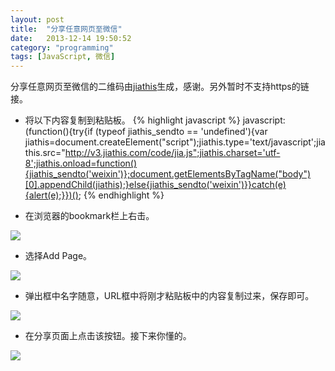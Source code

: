 ```yaml
---
layout: post
title:  "分享任意网页至微信"
date:   2013-12-14 19:50:52
category: "programming"
tags: [JavaScript, 微信]
---
```


分享任意网页至微信的二维码由<a href="http://jiathis.com" target="_blank">jiathis</a>生成，感谢。另外暂时不支持https的链接。

* 将以下内容复制到粘贴板。
{% highlight javascript %}
javascript:(function(){try{if (typeof jiathis_sendto == 'undefined'){var jiathis=document.createElement("script");jiathis.type='text/javascript';jiathis.src="http://v3.jiathis.com/code/jia.js";jiathis.charset='utf-8';jiathis.onload=function(){jiathis_sendto('weixin')};document.getElementsByTagName("body")[0].appendChild(jiathis);}else{jiathis_sendto('weixin')}}catch(e){alert(e);}})();
{% endhighlight %}

* 在浏览器的bookmark栏上右击。

![]({{site.baseurl}}/images/20131214/2.jpg)

* 选择Add Page。

![]({{site.baseurl}}/images/20131214/3.jpg)

* 弹出框中名字随意，URL框中将刚才粘贴板中的内容复制过来，保存即可。

![]({{site.baseurl}}/images/20131214/4.jpg)

* 在分享页面上点击该按钮。接下来你懂的。

![]({{site.baseurl}}/images/20131214/5.jpg)
